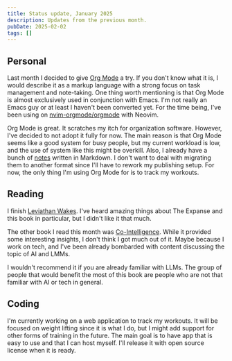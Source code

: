 ```yaml
---
title: Status update, January 2025
description: Updates from the previous month.
pubDate: 2025-02-02
tags: []
---
```


## Personal

Last month I decided to give [Org Mode](https://orgmode.org/) a try. If you don't know what it is, I would describe it
as a markup language with a strong focus on task management and note-taking. One thing worth mentioning is that Org Mode
is almost exclusively used in conjunction with Emacs. I'm not really an Emacs guy or at least I haven't been converted
yet. For the time being, I've been using on [nvim-orgmode/orgmode](https://github.com/nvim-orgmode/orgmode) with Neovim.

Org Mode is great. It scratches my itch for organization software. However, I've decided to not adopt it fully for now.
The main reason is that Org Mode seems like a good system for busy people, but my current workload is low, and the use
of system like this might be overkill. Also, I already have a bunch of [notes](/notes) written in Markdown. I don't want
to deal with migrating them to another format since I'll have to rework my publishing setup. For now, the only thing I'm
using Org Mode for is to track my workouts.

## Reading

I finish [Leviathan Wakes](https://www.goodreads.com/book/show/8855321-leviathan-wakes). I've heard amazing things about
The Expanse and this book in particular, but I didn't like it that much.

The other book I read this month was [Co-Intelligence](https://www.goodreads.com/book/show/198678736-co-intelligence).
While it provided some interesting insights, I don't think I got much out of it. Maybe because I work on tech, and I've
been already bombarded with content discussing the topic of AI and LMMs.

I wouldn't recommend it if you are already familiar with LLMs. The group of people that would benefit the most of this
book are people who are not that familiar with AI or tech in general.

## Coding

I'm currently working on a web application to track my workouts. It will be focused on weight lifting since it is what I
do, but I might add support for other forms of training in the future. The main goal is to have app that is easy to use
and that I can host myself. I'll release it with open source license when it is ready.
